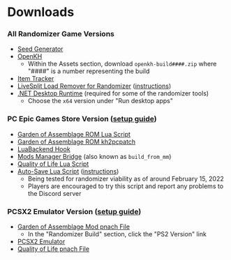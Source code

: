 # Downloads

### All Randomizer Game Versions

* [Seed Generator](https://github.com/tommadness/KH2Randomizer/releases/latest/download/Kingdom.Hearts.II.Final.Mix.Randomizer.zip)
* [OpenKH](https://github.com/Xeeynamo/OpenKh/releases)
    * Within the Assets section, download `openkh-build####.zip` where "####" is a number representing the build
* [Item Tracker](https://github.com/Dee-Ayy/KH2Tracker/releases/latest/download/KhTracker.exe)
* [LiveSplit Load Remover for Randomizer](https://github.com/aliosgaming/KH2FM_Load_Remover-FOR-RANDOMIZER/releases/latest/download/KH2FM.Load.Remover.PC.and.EMU.asl)
  ([instructions](https://github.com/aliosgaming/KH2FM_Load_Remover-FOR-RANDOMIZER/blob/main/README.md))
* [.NET Desktop Runtime](https://dotnet.microsoft.com/en-us/download/dotnet/6.0/runtime) (required for some of the
  randomizer tools)
    * Choose the `x64` version under "Run desktop apps"

### PC Epic Games Store Version ([setup guide](https://docs.google.com/document/d/1KIVS6RjnCtbpO3DYWy1HdXxkw_8s9opE8dsPaoDTpYU/edit?usp=sharing))

* [Garden of Assemblage ROM Lua Script](https://github.com/KH2FM-Mods-Num/GoA-ROM-Edition/releases/latest/download/F266B00B.GoA.ROM.lua)
* [Garden of Assemblage ROM kh2pcpatch](https://github.com/o0DemonBoy0o/GoA-ROM-Edition/raw/main/GoA-ROM-PC.kh2pcpatch)
* [LuaBackend Hook](https://github.com/Sirius902/LuaBackend/releases/latest/download/DBGHELP.zip)
* [Mods Manager Bridge](https://github.com/thundrio-kh/khpc-modsmanager-bridge/releases/latest/download/build_from_mm.zip)
  (also known as `build_from_mm`)
* [Quality of Life Lua Script](https://raw.githubusercontent.com/tommadness/KH2Randomizer/2.0/static/OpenKHQualityOfLife.lua)
* [Auto-Save Lua Script](https://raw.githubusercontent.com/Denhonator/KHPCSpeedrunTools/main/2FMMods/scripts/2fmAutosave.lua)
  ([instructions](https://github.com/Denhonator/KHPCSpeedrunTools/tree/main/2FMMods))
    * Being tested for randomizer viability as of around February 15, 2022
    * Players are encouraged to try this script and report any problems to the Discord server

### PCSX2 Emulator Version ([setup guide](https://docs.google.com/document/d/1LtNWjiYHxXmlUVZZ_6rDkqDIPDhPN1OnXKI7eRL_mXI/edit?usp=sharing))

* [Garden of Assemblage Mod pnach File](https://docs.google.com/document/d/1GYjEnrM_TIk7qyO75clPLYD-_nP5wTR7K6SE-Wn-QCg/edit#heading=h.4vivvlkpxl0s)
    * In the "Randomizer Build" section, click the "PS2 Version" link
* [PCSX2 Emulator](https://pcsx2.net/download/releases/windows.html)
* [Quality of Life pnach File](https://raw.githubusercontent.com/tommadness/KH2Randomizer/2.0/static/F266B00B%20Quality%20of%20Life%20Patches.pnach)

